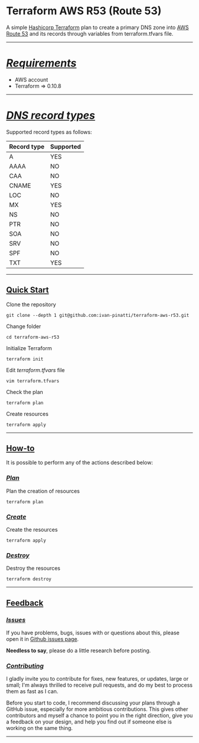 # Terraform AWS R53 (Route 53)

A simple [Hashicorp Terraform](https://www.terraform.io/) plan to create a primary DNS zone into [AWS Route 53](https://aws.amazon.com/route53‎
) and its records through variables from terraform.tfvars file.

* * *

# [*Requirements*](#requirements)

* AWS account
* Terraform => 0.10.8

* * *

# [*DNS record types*](#dns-record-types)

Supported record types as follows:

| Record type   | Supported |
| ------------- | ---------- |
| A             | YES        |
| AAAA          | NO         |
| CAA           | NO         |
| CNAME         | YES        |
| LOC           | NO         |
| MX            | YES        |
| NS            | NO         |
| PTR           | NO         |
| SOA           | NO         |
| SRV           | NO         |
| SPF           | NO         |
| TXT           | YES        |

* * *

## [Quick Start](#quickstart)

Clone the repository

```
git clone --depth 1 git@github.com:ivan-pinatti/terraform-aws-r53.git
```

Change folder
```
cd terraform-aws-r53
```

Initialize Terraform

```
terraform init
```

Edit *terraform.tfvars* file
```
vim terraform.tfvars
```

Check the plan
```
terraform plan
```

Create resources
```
terraform apply
```

* * *

## [How-to](#how-to)

It is possible to perform any of the actions described below:

### [*Plan*](#how-to-plan)

Plan the creation of resources

```
terraform plan
```

### [*Create*](#how-to-create)

Create the resources

```
terraform apply
```

### [*Destroy*](#how-to-destroy)

Destroy the resources

```
terraform destroy
```

* * *

## [Feedback](#feedback)

### [*Issues*](#issues)

If you have problems, bugs, issues with or questions about this, please open it in [Github issues page](https://github.com/ivan-pinatti/terraform-aws-r53/issues).

__Needless to say__, please do a little research before posting.

### [*Contributing*](#contributing)

I gladly invite you to contribute for fixes, new features, or updates, large or small; I'm always thrilled to receive pull requests, and do my best to process them as fast as I can.

Before you start to code, I recommend discussing your plans through a GitHub issue, especially for more ambitious contributions. This gives other contributors and myself a chance to point you in the right direction, give you a feedback on your design, and help you find out if someone else is working on the same thing.
* * *
